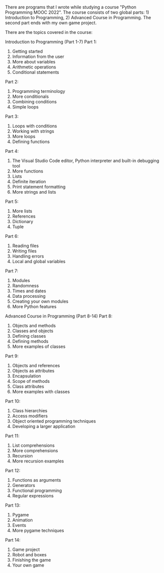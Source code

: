There are programs that I wrote while studying a course "Python Programming MOOC 2022".
The course consists of two global parts: 1) Introduction to Programming, 2) Advanced Course in Programming. The second part ends with my own game project.

There are the topics covered in the course:

Introduction to Programming (Part 1-7)
Part 1:
1. Getting started
2. Information from the user
3. More about variables
4. Arithmetic operations
5. Conditional statements

Part 2:
1. Programming terminology
2. More conditionals
3. Combining conditions
4. Simple loops

Part 3:
1. Loops with conditions
2. Working with strings
3. More loops
4. Defining functions

Part 4:
1. The Visual Studio Code editor, Python interpreter and built-in debugging tool
2. More functions
3. Lists
4. Definite iteration
5. Print statement formatting
6. More strings and lists

Part 5:
1. More lists
2. References
3. Dictionary
4. Tuple

Part 6:
1. Reading files
2. Writing files
3. Handling errors
4. Local and global variables

Part 7:
1. Modules
2. Randomness
3. Times and dates
4. Data processing
5. Creating your own modules
6. More Python features

Advanced Course in Programming (Part 8-14)
Part 8:
1. Objects and methods
2. Classes and objects
3. Defining classes
4. Defining methods
5. More examples of classes

Part 9:
1. Objects and references
2. Objects as attributes
3. Encapsulation
4. Scope of methods
5. Class attributes
6. More examples with classes

Part 10:
1. Class hierarchies
2. Access modifiers
3. Object oriented programming techniques
4. Developing a larger application

Part 11:
1. List comprehensions
2. More comprehensions
3. Recursion
4. More recursion examples

Part 12:
1. Functions as arguments
2. Generators
3. Functional programming
4. Regular expressions

Part 13:
1. Pygame
2. Animation
3. Events
4. More pygame techniques

Part 14:
1. Game project
2. Robot and boxes
3. Finishing the game
4. Your own game
